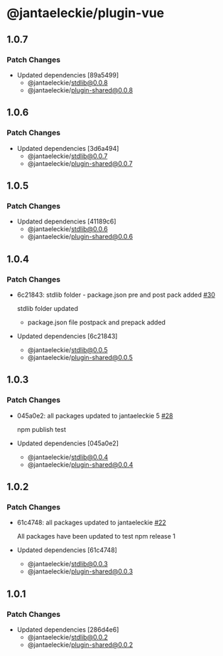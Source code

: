 # @jantaeleckie/plugin-vue

## 1.0.7

### Patch Changes

- Updated dependencies [89a5499]
  - @jantaeleckie/stdlib@0.0.8
  - @jantaeleckie/plugin-shared@0.0.8

## 1.0.6

### Patch Changes

- Updated dependencies [3d6a494]
  - @jantaeleckie/stdlib@0.0.7
  - @jantaeleckie/plugin-shared@0.0.7

## 1.0.5

### Patch Changes

- Updated dependencies [41189c6]
  - @jantaeleckie/stdlib@0.0.6
  - @jantaeleckie/plugin-shared@0.0.6

## 1.0.4

### Patch Changes

- 6c21843: stdlib folder - package.json pre and post pack added
  [#30](https://github.com/JantaeLeckie/frontier_test/pull/30)

  stdlib folder updated

  - package.json file postpack and prepack added

- Updated dependencies [6c21843]
  - @jantaeleckie/stdlib@0.0.5
  - @jantaeleckie/plugin-shared@0.0.5

## 1.0.3

### Patch Changes

- 045a0e2: all packages updated to jantaeleckie 5
  [#28](https://github.com/JantaeLeckie/frontier_test/pull/28)

  npm publish test

- Updated dependencies [045a0e2]
  - @jantaeleckie/stdlib@0.0.4
  - @jantaeleckie/plugin-shared@0.0.4

## 1.0.2

### Patch Changes

- 61c4748: all packages updated to jantaeleckie
  [#22](https://github.com/JantaeLeckie/frontier_test/pull/22)

  All packages have been updated to test npm release 1

- Updated dependencies [61c4748]
  - @jantaeleckie/stdlib@0.0.3
  - @jantaeleckie/plugin-shared@0.0.3

## 1.0.1

### Patch Changes

- Updated dependencies [286d4e6]
  - @jantaeleckie/stdlib@0.0.2
  - @jantaeleckie/plugin-shared@0.0.2
